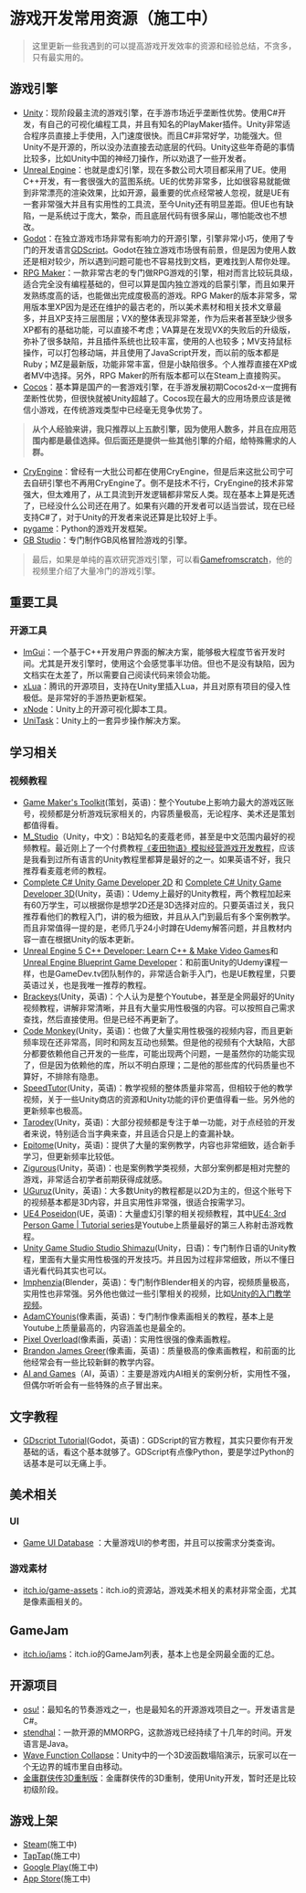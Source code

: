# 游戏开发常用资源（施工中）

> 这里更新一些我遇到的可以提高游戏开发效率的资源和经验总结，不贪多，只有最实用的。

## 游戏引擎
* [Unity](https://unity.com/)：现阶段最主流的游戏引擎，在手游市场近乎垄断性优势。使用C#开发，有自己的可视化编程工具，并且有知名的PlayMaker插件。Unity非常适合程序员直接上手使用，入门速度很快。而且C#非常好学，功能强大。但Unity不是开源的，所以没办法直接去动底层的代码。Unity这些年奇葩的事情比较多，比如Unity中国的神经刀操作，所以劝退了一些开发者。
* [Unreal Engine](https://www.unrealengine.com/zh-CN)：也就是虚幻引擎，现在多数公司大项目都采用了UE。使用C++开发，有一套很强大的蓝图系统。UE的优势非常多，比如很容易就能做到非常漂亮的渲染效果，比如开源，最重要的优点经常被人忽视，就是UE有一套非常强大并且有实用性的工具流，至今Unity还有明显差距。但UE也有缺陷，一是系统过于庞大，繁杂，而且底层代码有很多屎山，哪怕能改也不想改。
* [Godot](https://godotengine.org/)：在独立游戏市场非常有影响力的开源引擎，引擎非常小巧，使用了专门的开发语言[GDScript](https://gdscript.com/)。Godot在独立游戏市场很有前景，但是因为使用人数还是相对较少，所以遇到问题可能也不容易找到文档，更难找到人帮你处理。
* [RPG Maker](https://www.rpgmakerweb.com/)：一款非常古老的专门做RPG游戏的引擎，相对而言比较玩具级，适合完全没有编程基础的，但可以算是国内独立游戏的启蒙引擎，而且如果开发熟练度高的话，也能做出完成度极高的游戏。RPG Maker的版本非常多，常用版本里XP因为是还在维护的最古老的，所以美术素材和相关技术文章最多，并且XP支持三层图层；VX的整体表现非常差，作为后来者甚至缺少很多XP都有的基础功能，可以直接不考虑；VA算是在发现VX的失败后的升级版，弥补了很多缺陷，并且插件系统也比较丰富，使用的人也较多；MV支持鼠标操作，可以打包移动端，并且使用了JavaScript开发，而以前的版本都是Ruby；MZ是最新版，功能非常丰富，但是小缺陷很多。个人推荐直接在XP或者MV中选择。另外，RPG Maker的所有版本都可以在Steam上直接购买。
* [Cocos](https://www.cocos.com/)：基本算是国产的一套游戏引擎，在手游发展初期Cocos2d-x一度拥有垄断性优势，但很快就被Unity超越了。Cocos现在最大的应用场景应该是微信小游戏，在传统游戏类型中已经毫无竞争优势了。
  
> **从个人经验来讲，我只推荐以上五款引擎，因为使用人数多，并且在应用范围内都是最佳选择。但后面还是提供一些其他引擎的介绍，给特殊需求的人群。**

* [CryEngine](https://www.cryengine.com/)：曾经有一大批公司都在使用CryEngine，但是后来这批公司宁可去自研引擎也不再用CryEngine了。倒不是技术不行，CryEngine的技术非常强大，但太难用了，从工具流到开发逻辑都非常反人类。现在基本上算是死透了，已经没什么公司还在用了。如果有兴趣的开发者可以适当尝试，现在已经支持C#了，对于Unity的开发者来说还算是比较好上手。
* [pygame](https://github.com/pygame/pygame)：Python的游戏开发框架。
* [GB Studio](https://github.com/chrismaltby/gb-studio)：专门制作GB风格冒险游戏的引擎。


> 最后，如果是单纯的喜欢研究游戏引擎，可以看[Gamefromscratch](https://www.youtube.com/c/gamefromscratch/videos)，他的视频里介绍了大量冷门的游戏引擎。

## 重要工具
### 开源工具
* [ImGui](https://github.com/ocornut/imgui)：一个基于C++开发用户界面的解决方案，能够极大程度节省开发时间。尤其是开发引擎时，使用这个会感觉事半功倍。但也不是没有缺陷，因为文档实在太差了，所以需要自己阅读代码来领会功能。
* [xLua](https://github.com/Tencent/xLua)：腾讯的开源项目，支持在Unity里插入Lua，并且对原有项目的侵入性极低。是非常好的手游热更新框架。
* [xNode](https://github.com/Siccity/xNode)：Unity上的开源可视化脚本工具。
* [UniTask](https://github.com/Cysharp/UniTask)：Unity上的一套异步操作解决方案。


## 学习相关
### 视频教程
* [Game Maker's Toolkit](https://www.youtube.com/c/MarkBrownGMT)(策划，英语)：整个Youtube上影响力最大的游戏区账号，视频都是分析游戏玩家相关的，内容质量极高，无论程序、美术还是策划都值得看。
* [M_Studio](https://space.bilibili.com/370283072)（Unity，中文）：B站知名的麦蔻老师，甚至是中文范围内最好的视频教程。最近刚上了一个付费教程[《麦田物语》模拟经营游戏开发教程](https://learn.u3d.cn/tutorial/MFarmCourse#)，应该是我看到过所有语言的Unity教程里都算是最好的之一。如果英语不好，我只推荐看麦蔻老师的教程。
* [Complete C# Unity Game Developer 2D](https://www.udemy.com/course/unitycourse/) 和 [Complete C# Unity Game Developer 3D](https://www.udemy.com/course/unitycourse2/)(Unity，英语)：Udemy上最好的Unity教程，两个教程加起来有60万学生，可以根据你是想学2D还是3D选择对应的。只要英语过关，我只推荐看他们的教程入门，讲的极为细致，并且从入门到最后有多个案例教学。而且非常值得一提的是，老师几乎24小时蹲在Udemy解答问题，并且教材内容一直在根据Unity的版本更新。
* [Unreal Engine 5 C++ Developer: Learn C++ & Make Video Games](https://www.udemy.com/course/unrealcourse/)和[Unreal Engine Blueprint Game Developer](https://www.udemy.com/course/unrealblueprint/)：和前面Unity的Udemy课程一样，也是GameDev.tv团队制作的，非常适合新手入门，也是UE教程里，只要英语过关，也是我唯一推荐的教程。
* [Brackeys](https://www.youtube.com/c/Brackeys/featured)(Unity，英语)：个人认为是整个Youtube，甚至是全网最好的Unity视频教程，讲解非常清晰，并且有大量实用性极强的内容。可以按照自己需求查找，然后直接使用。但是已经不再更新了。
* [Code Monkey](https://www.youtube.com/c/CodeMonkeyUnity)(Unity，英语)：也做了大量实用性极强的视频内容，而且更新频率现在还非常高，同时和网友互动也频繁。但是他的视频有个大缺陷，大部分都要依赖他自己开发的一些库，可能出现两个问题，一是虽然你的功能实现了，但是因为依赖他的库，所以不明白原理；二是他的那些库的代码质量也不算好，不排除有隐患。
* [SpeedTutor](https://www.youtube.com/c/SpeedTutor/featured)(Unity，英语)：教学视频的整体质量非常高，但相较于他的教学视频，关于一些Unity商店的资源和Unity功能的评价更值得看一些。另外他的更新频率也极高。
* [Tarodev](https://www.youtube.com/c/Tarodev/videos)(Unity，英语)：大部分视频都是专注于单一功能，对于点经验的开发者来说，特别适合当字典来查，并且适合只是上的查漏补缺。
* [Epitome](https://www.youtube.com/c/EpitomeGames/featured)(Unity，英语)：提供了大量的案例教学，内容也非常细致，适合新手学习，但更新频率比较低。
* [Zigurous](https://www.youtube.com/c/Zigurous/featured)(Unity，英语)：也是案例教学类视频，大部分案例都是相对完整的游戏，非常适合初学者前期获得成就感。
* [UGuruz](https://www.youtube.com/c/UGuruz)(Unity，英语)：大多数Unity的教程都是以2D为主的，但这个账号下的视频基本都是3D内容，并且实用性非常强，很适合按需学习。
* [UE4 Poseidon](https://www.youtube.com/c/UE4Poseidon)(UE，英语)：大量虚幻引擎的相关视频教程，其中[UE4: 3rd Person Game | Tutorial series](https://www.youtube.com/playlist?list=PLd6LaoDjaEtOtR71sPsXhH7eNwBJOwlvx)是Youtube上质量最好的第三人称射击游戏教程。
* [Unity Game Studio Studio Shimazu](https://www.youtube.com/channel/UCDunz_CPkqkQT5ljKXcYkhg/featured)(Unity，日语)：专门制作日语的Unity教程，里面有大量实用性极强的开发技巧。并且因为过程非常细致，所以不懂日语光看代码其实也可以。
* [Imphenzia](https://www.youtube.com/c/Imphenzia/featured)(Blender，英语)：专门制作Blender相关的内容，视频质量极高，实用性也非常强。另外他也做过一些引擎相关的视频，比如[Unity的入门教学视频](https://www.youtube.com/watch?v=pwZpJzpE2lQ&t=3s&ab_channel=Imphenzia)。
* [AdamCYounis](https://www.youtube.com/c/AdamCYounis)(像素画，英语)：专门制作像素画相关的教程，基本上是Youtube上质量最高的，内容涵盖也是最全的。
* [Pixel Overload](https://www.youtube.com/c/PixelOverloadChannel)(像素画，英语)：实用性很强的像素画教程。
* [Brandon James Greer](https://www.youtube.com/channel/UCC26K7LTSrJK0BPAUyyvtQg)(像素画，英语)：质量极高的像素画教程，和前面的比他经常会有一些比较新鲜的教学内容。
* [AI and Games](https://www.youtube.com/c/AIGamesSeries)（AI，英语）：主要是游戏内AI相关的案例分析，实用性不强，但偶尔听听会有一些特殊的点子冒出来。

## 文字教程
* [GDscript Tutorial](https://gdscript.com/tutorials/)(Godot，英语)：GDScript的官方教程，其实只要你有开发基础的话，看这个基本就够了。GDScript有点像Python，要是学过Python的话基本是可以无痛上手。

## 美术相关
### UI
* [Game UI Database](https://www.gameuidatabase.com/) ：大量游戏UI的参考图，并且可以按需求分类查询。

### 游戏素材
* [itch.io/game-assets](https://itch.io/game-assets)：itch.io的资源站，游戏美术相关的素材非常全面，尤其是像素画相关的。

## GameJam
* [itch.io/jams](https://itch.io/jams)：itch.io的GameJam列表，基本上也是全网最全面的汇总。


## 开源项目
* [osu!](https://github.com/ppy/osu)：最知名的节奏游戏之一，也是最知名的开源游戏项目之一。开发语言是C#。
* [stendhal](https://github.com/arianne/stendhal)：一款开源的MMORPG，这款游戏已经持续了十几年的时间。开发语言是Java。
* [Wave Function Collapse](https://github.com/marian42/wavefunctioncollapse)：Unity中的一个3D波函数塌陷演示，玩家可以在一个无边界的城市里自由移动。
* [金庸群侠传3D重制版](https://github.com/jynew/jynew)：金庸群侠传的3D重制，使用Unity开发，暂时还是比较初级阶段。

## 游戏上架
* [Steam]()(施工中)
* [TapTap]()(施工中)
* [Google Play]()(施工中)
* [App Store]()(施工中)

